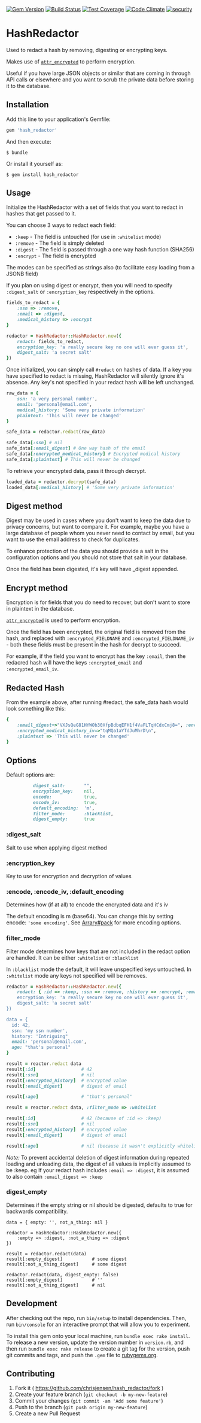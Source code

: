 [![Gem Version](https://badge.fury.io/rb/hash_redactor.svg)](https://badge.fury.io/rb/hash_redactor)
[![Build Status](https://travis-ci.org/chrisjensen/hash_redactor.svg?branch=master)](https://travis-ci.org/chrisjensen/hash_redactor)
[![Test Coverage](https://codeclimate.com/github/chrisjensen/hash_redactor/badges/coverage.svg)](https://codeclimate.com/github/chrisjensen/hash_redactor/coverage)
[![Code Climate](https://codeclimate.com/github/chrisjensen/hash_redactor/badges/gpa.svg)](https://codeclimate.com/github/chrisjensen/hash_redactor)
[![security](https://hakiri.io/github/chrisjensen/hash_redactor/master.svg)](https://hakiri.io/github/chrisjensen/hash_redactor/master)

# HashRedactor

Used to redact a hash by removing, digesting or encrypting keys.

Makes use of [`attr_encrypted`](https://github.com/attr-encrypted/attr_encrypted) to perform encryption.

Useful if you have large JSON objects or similar that are coming in through API calls or elsewhere and you want to scrub the private data before storing it to the database.

## Installation

Add this line to your application's Gemfile:

```ruby
gem 'hash_redactor'
```

And then execute:

    $ bundle

Or install it yourself as:

    $ gem install hash_redactor

## Usage

Initialize the HashRedactor with a set of fields that you want to redact in hashes that get passed to it. 

You can choose 3 ways to redact each field:

+ `:keep` - The field is untouched (for use in `:whitelist` mode)
+ `:remove` - The field is simply deleted
+ `:digest` - The field is passed through a one way hash function (SHA256)
+ `:encrypt` - The field is encrypted

The modes can be specified as strings also (to facilitate easy loading from a JSONB field)

If you plan on using digest or encrypt, then you will need to specify `:digest_salt` or `:encryption_key` respectively in the options.

```ruby
fields_to_redact = {
	:ssn => :remove,
	:email => :digest,
	:medical_history => :encrypt
} 

redactor = HashRedactor::HashRedactor.new({
	redact: fields_to_redact,
	encryption_key: 'a really secure key no one will ever guess it',
	digest_salt: 'a secret salt'
})
```

Once initialized, you can simply call `#redact` on hashes of data.
If a key you have specified to redact is missing, HashRedactor will silently ignore it's absence.
Any key's not specified in your redact hash will be left unchanged.


```ruby
raw_data = {
	ssn: 'a very personal number',
	email: 'personal@email.com',
	medical_history: 'Some very private information'
	plaintext: 'This will never be changed'
}

safe_data = redactor.redact(raw_data)

safe_data[:ssn] # nil
safe_data[:email_digest] # One way hash of the email
safe_data[:encrypted_medical_history] # Encrypted medical history
safe_data[:plaintext] # This will never be changed
```

To retrieve your encrypted data, pass it through decrypt.

```ruby
loaded_data = redactor.decrypt(safe_data)
loaded_data[:medical_history] # 'Some very private information'
```

## Digest method

Digest may be used in cases where you don't want to keep the data due to privacy concerns, but want to compare it.
For example, maybe you have a large database of people whom you never need to contact by email, but you want to use the email address to check for duplicates.

To enhance protection of the data you should provide a salt in the configuration options and you should not store that salt in your database.

Once the field has been digested, it's key will have _digest appended.

## Encrypt method

Encryption is for fields that you do need to recover, but don't want to store in plaintext in the database.

[`attr_encrypted`](https://github.com/attr-encrypted/attr_encrypted) is used to perform encryption.

Once the field has been encrypted, the original field is removed from the hash, and replaced with `:encrypted_FIELDNAME` and `:encrypted_FIELDNAME_iv` - both these fields must be present in the hash for decrypt to succeed.

For example, if the field you want to encrypt has the key `:email`, then the redacred hash will have the keys `:encrypted_email` and `:encrypted_email_iv`.

## Redacted Hash

From the example above, after running #redact, the safe_data hash would look something like this:

```ruby
{
	:email_digest=>"VXJsQeG81HYWOb30XfpBdbqEFH1f4VaFLTqHCdxCmj8=", :encrypted_medical_history=>"2JIN3Yhxvm/m7qlE+n4pMT9yckXuPa+2IlMBFQMcbP1pcwyrG7wy0TP4scgx\n",
	:encrypted_medical_history_iv=>"tqMQa1aYTdJuMhrD\n",
	:plaintext => 'This will never be changed'
}
```

## Options

Default options are:
```ruby
  	  	  digest_salt: 		 "",
		  encryption_key:	 nil,
		  encode:            true,
		  encode_iv:         true,
		  default_encoding:  'm',
		  filter_mode:		 :blacklist,
		  digest_empty:		 true
```

### :digest_salt

Salt to use when applying digest method

### :encryption_key

Key to use for encryption and decryption of values

### :encode, :encode_iv, :default_encoding

Determines how (if at all) to encode the encrypted data and it's iv

The default encoding is m (base64). You can change this by setting encode: `'some encoding'`. See [Arrary#pack](http://ruby-doc.org/core-2.3.0/Array.html#method-i-pack) for more encoding options.

### filter_mode

Filter mode determines how keys that are not included in the redact option are handled.
It can be either `:whitelist` or `:blacklist`

In `:blacklist` mode the default, it will leave unspecified keys untouched.
In `:whitelist` mode any keys not specified will be removes.

```ruby
redactor = HashRedactor::HashRedactor.new({
	redact: { :id => :keep, :ssn => :remove, :history => :encrypt, :email => :digest" },
	encryption_key: 'a really secure key no one will ever guess it',
	digest_salt: 'a secret salt'
})

data = {
  id: 42,
  ssn: 'my ssn number',
  history: 'Intriguing"
  email: 'personal@email.com',
  age: "that's personal"
}

result = reactor.redact data
result[:id]					# 42
result[:ssn]				# nil
result[:encrypted_history]  # encrypted value
result[:email_digest]		# digest of email

result[:age]				# "that's personal"

result = reactor.redact data, :filter_mode => :whitelist

result[:id]					# 42 (because of :id => :keep)
result[:ssn]				# nil
result[:encrypted_history]  # encrypted value
result[:email_digest]		# digest of email

result[:age]				# nil (because it wasn't explicitly whitelisted)

```

*Note:* To prevent accidental deletion of digest information during repeated loading and unloading data, the digest of all values is implicitly assumed to be :keep.
eg If your redact hash includes `:email => :digest`, it is assumed to also contain `:email_digest => :keep`

### digest_empty
Determines if the empty string or nil should be digested, defaults to true for backwards compatibility.

```
data = { empty: '', not_a_thing: nil }

redactor = HashRedactor::HashRedactor.new({
	:empty => :digest, :not_a_thing => :digest
})

result = redactor.redact(data)
result[:empty_digest] 			# some digest
result[:not_a_thing_digest] 	# some digest

redactor.redact(data, digest_empty: false)
result[:empty_digest] 			# ''
result[:not_a_thing_digest] 	# nil
```

## Development

After checking out the repo, run `bin/setup` to install dependencies. Then, run `bin/console` for an interactive prompt that will allow you to experiment.

To install this gem onto your local machine, run `bundle exec rake install`. To release a new version, update the version number in `version.rb`, and then run `bundle exec rake release` to create a git tag for the version, push git commits and tags, and push the `.gem` file to [rubygems.org](https://rubygems.org).

## Contributing

1. Fork it ( https://github.com/chrisjensen/hash_redactor/fork )
2. Create your feature branch (`git checkout -b my-new-feature`)
3. Commit your changes (`git commit -am 'Add some feature'`)
4. Push to the branch (`git push origin my-new-feature`)
5. Create a new Pull Request

